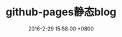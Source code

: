 ---
layout: post
title:  "github-pages静态blog"
date:   2016-2-29 15:58:00 +0800
categories: /blog
---